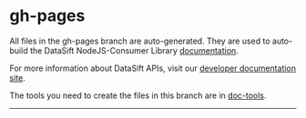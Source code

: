 # gh-pages

All files in the gh-pages branch are auto-generated. They are used to auto-build the DataSift NodeJS-Consumer Library [documentation](http://datasift.github.com/NodeJS-Consumer/ "DataSift NodeJS-Consumer Library Documentation").

For more information about DataSift APIs, visit our [developer documentation site](http://dev.datasift.com/docs/ "DataSift Developer site").

The tools you need to create the files in this branch are in [doc-tools](https://github.com/datasift/NodeJS-Consumer/tree/gh-pages/doc-tools "doc-tools").

---
